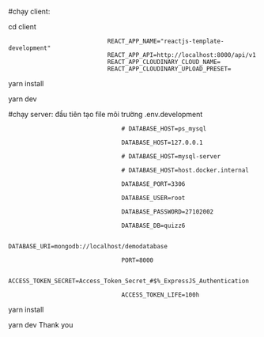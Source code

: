 #chạy client:

cd client

                                REACT_APP_NAME="reactjs-template-development"
                                REACT_APP_API=http://localhost:8000/api/v1
                                REACT_APP_CLOUDINARY_CLOUD_NAME=
                                REACT_APP_CLOUDINARY_UPLOAD_PRESET=

yarn install

yarn dev



#chạy server: 
                                    đầu tiên tạo file môi trường .env.development

                                    
                                    # DATABASE_HOST=ps_mysql
                                    
                                    DATABASE_HOST=127.0.0.1
                                    
                                    # DATABASE_HOST=mysql-server
                                    
                                    # DATABASE_HOST=host.docker.internal
                                    
                                    DATABASE_PORT=3306
                                    
                                    DATABASE_USER=root
                                    
                                    DATABASE_PASSWORD=27102002
                                    
                                    DATABASE_DB=quizz6
                                    
                                    DATABASE_URI=mongodb://localhost/demodatabase
                                    
                                    PORT=8000
                                    
                                    ACCESS_TOKEN_SECRET=Access_Token_Secret_#$%_ExpressJS_Authentication
                                    
                                    ACCESS_TOKEN_LIFE=100h


yarn install

yarn dev
Thank you

